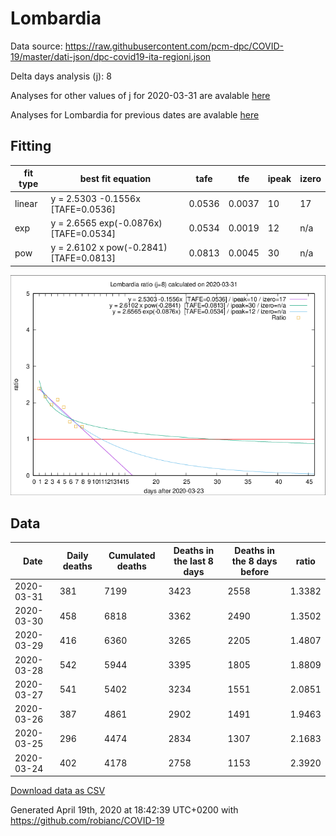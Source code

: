 # Lombardia

Data source: https://raw.githubusercontent.com/pcm-dpc/COVID-19/master/dati-json/dpc-covid19-ita-regioni.json

Delta days analysis (j): 8

Analyses for other values of j for 2020-03-31 are avalable [here](../2020-03-31/README.md)

Analyses for Lombardia for previous dates are avalable [here](../README.md)

## Fitting 
|fit type|best fit equation|tafe|tfe|ipeak|izero|
|-------|-----|--------|------|---|---|
|linear|y = 2.5303 -0.1556x  [TAFE=0.0536]|0.0536|0.0037|10|17|
|exp|y = 2.6565 exp(-0.0876x)  [TAFE=0.0534]|0.0534|0.0019|12|n/a|
|pow|y = 2.6102 x pow(-0.2841)  [TAFE=0.0813]|0.0813|0.0045|30|n/a|

![Plot](COVID-19_lombardia_j8_2020-03-31.png)

## Data
|Date|Daily deaths|Cumulated deaths|Deaths in the last 8 days|Deaths in the 8 days before|ratio|
|----|----------|-----------|-------|--------------------|-----|
|2020-03-31|381|7199|3423|2558|1.3382|
|2020-03-30|458|6818|3362|2490|1.3502|
|2020-03-29|416|6360|3265|2205|1.4807|
|2020-03-28|542|5944|3395|1805|1.8809|
|2020-03-27|541|5402|3234|1551|2.0851|
|2020-03-26|387|4861|2902|1491|1.9463|
|2020-03-25|296|4474|2834|1307|2.1683|
|2020-03-24|402|4178|2758|1153|2.3920|

[Download data as CSV](COVID-19_lombardia_j8_2020-03-31.csv)

Generated April 19th, 2020 at 18:42:39 UTC+0200 with https://github.com/robianc/COVID-19
